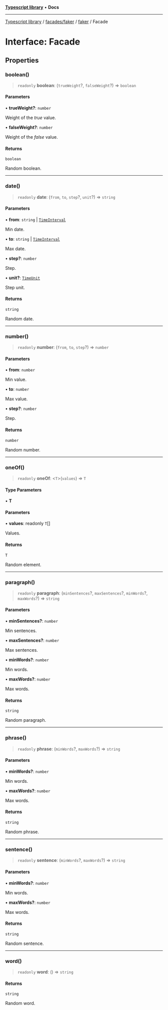 [**Typescript library**](../../../../../index.md) • **Docs**

***

[Typescript library](../../../../../modules.md) / [facades/faker](../../../index.md) / [faker](../index.md) / Facade

# Interface: Facade

## Properties

### boolean()

> `readonly` **boolean**: (`trueWeight`?, `falseWeight`?) => `boolean`

#### Parameters

• **trueWeight?**: `number`

Weight of the _true_ value.

• **falseWeight?**: `number`

Weight of the _false_ value.

#### Returns

`boolean`

Random boolean.

***

### date()

> `readonly` **date**: (`from`, `to`, `step`?, `unit`?) => `string`

#### Parameters

• **from**: `string` \| [`TimeInterval`](../../../../types/type-aliases/TimeInterval.md)

Min date.

• **to**: `string` \| [`TimeInterval`](../../../../types/type-aliases/TimeInterval.md)

Max date.

• **step?**: `number`

Step.

• **unit?**: [`TimeUnit`](../../../../types/enumerations/TimeUnit.md)

Step unit.

#### Returns

`string`

Random date.

***

### number()

> `readonly` **number**: (`from`, `to`, `step`?) => `number`

#### Parameters

• **from**: `number`

Min value.

• **to**: `number`

Max value.

• **step?**: `number`

Step.

#### Returns

`number`

Random number.

***

### oneOf()

> `readonly` **oneOf**: \<`T`\>(`values`) => `T`

#### Type Parameters

• **T**

#### Parameters

• **values**: readonly `T`[]

Values.

#### Returns

`T`

Random element.

***

### paragraph()

> `readonly` **paragraph**: (`minSentences`?, `maxSentences`?, `minWords`?, `maxWords`?) => `string`

#### Parameters

• **minSentences?**: `number`

Min sentences.

• **maxSentences?**: `number`

Max sentences.

• **minWords?**: `number`

Min words.

• **maxWords?**: `number`

Max words.

#### Returns

`string`

Random paragraph.

***

### phrase()

> `readonly` **phrase**: (`minWords`?, `maxWords`?) => `string`

#### Parameters

• **minWords?**: `number`

Min words.

• **maxWords?**: `number`

Max words.

#### Returns

`string`

Random phrase.

***

### sentence()

> `readonly` **sentence**: (`minWords`?, `maxWords`?) => `string`

#### Parameters

• **minWords?**: `number`

Min words.

• **maxWords?**: `number`

Max words.

#### Returns

`string`

Random sentence.

***

### word()

> `readonly` **word**: () => `string`

#### Returns

`string`

Random word.
